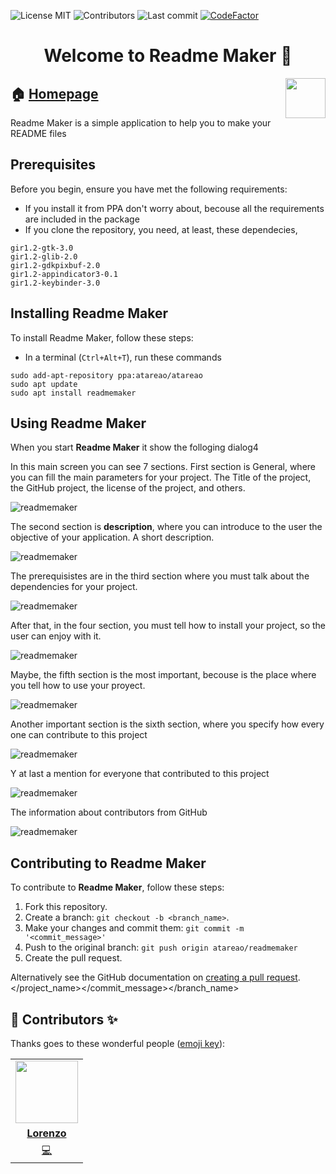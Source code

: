 
<!-- start project-info -->
<!--
project_title: Readme Maker
github_project: https://github.com/atareao/readmemaker
license: MIT
icon: /datos/Sync/Programacion/Python/readmemaker/data/icons/scalable/apps/readmemaker.svg
homepage: https://www.atareao.es/aplicacion/readmemaker
license-badge: True
contributors-badge: True
lastcommit-badge: True
codefactor-badge: True
--->

<!-- end project-info -->

<!-- start badges -->

![License MIT](https://img.shields.io/badge/license-MIT-green)
![Contributors](https://img.shields.io/github/contributors-anon/atareao/readmemaker)
![Last commit](https://img.shields.io/github/last-commit/atareao/readmemaker)
[![CodeFactor](https://www.codefactor.io/repository/github/atareao/readmemaker/badge/master)](https://www.codefactor.io/repository/github/atareao/readmemaker/overview/master)
<!-- end badges -->

<!-- start description -->
<h1 align="center">Welcome to <span id="project_title">Readme Maker</span> 👋</h1>
<p>
<a href="https://www.atareao.es/aplicacion/readmemaker" id="homepage" rel="nofollow">
<img id="icon" width="64" height="64" align="right" src="./data/icons/scalable/apps/readmemaker.svg"/>
</a>
</p>
<h2>🏠 <a href="https://www.atareao.es/aplicacion/readmemaker" id="homepage">Homepage</a></h2>
<p>Readme Maker is a simple application to help you to make your README files</p>


<!-- end description -->

<!-- start prerequisites -->
## Prerequisites

Before you begin, ensure you have met the following requirements:

* If you install it from PPA don't worry about, becouse all the requirements are included in the package
* If you clone the repository, you need, at least, these dependecies,

```
gir1.2-gtk-3.0
gir1.2-glib-2.0
gir1.2-gdkpixbuf-2.0
gir1.2-appindicator3-0.1
gir1.2-keybinder-3.0
```



<!-- end prerequisites -->

<!-- start installing -->
## Installing <span id="project_title">Readme Maker</span>

To install <span id="project_title">Readme Maker</span>, follow these steps:

* In a terminal (`Ctrl+Alt+T`), run these commands

```
sudo add-apt-repository ppa:atareao/atareao
sudo apt update
sudo apt install readmemaker
```



<!-- end installing -->

<!-- start using -->
## Using <span id="project_title">Readme Maker</span>

When you start <strong><span id="project_title">Readme Maker</span></strong> it show the folloging dialog4

In this main screen you can see 7 sections. First section is General, where you can fill the main parameters for your project. The Title of the project, the GitHub project, the license of the project, and others.

![readmemaker](./screenshots/readmemaker-screenshot-01.png)

The second section is **description**, where you can introduce to the user the objective of your application. A short description.

![readmemaker](./screenshots/readmemaker-screenshot-02.png)

The prerequisistes are in the third section where you must talk about the dependencies for your project.

![readmemaker](./screenshots/readmemaker-screenshot-03.png)

After that, in the four section, you must tell how to install your project, so the user can enjoy with it.

![readmemaker](./screenshots/readmemaker-screenshot-04.png)

Maybe, the fifth section is the most important, becouse is the place where you tell how to use your proyect.

![readmemaker](./screenshots/readmemaker-screenshot-05.png)

Another important section is the sixth section, where you specify how every one can contribute to this project

![readmemaker](./screenshots/readmemaker-screenshot-06.png)

Y at last a mention for everyone that contributed to this project

![readmemaker](./screenshots/readmemaker-screenshot-07.png)

The information about contributors from GitHub

![readmemaker](./screenshots/readmemaker-screenshot-08.png)

<!-- end using -->

<!-- start contributing -->
## Contributing to <span id="project_title">Readme Maker</span>

To contribute to **<span id="project_title">Readme Maker</span>**, follow these steps:

1. Fork this repository.
2. Create a branch: `git checkout -b <branch_name>`.
3. Make your changes and commit them: `git commit -m '<commit_message>'`
4. Push to the original branch: `git push origin atareao/readmemaker`
5. Create the pull request.

Alternatively see the GitHub documentation on [creating a pull request](https://help.github.com/en/github/collaborating-with-issues-and-pull-requests/creating-a-pull-request).
</location></project_name></commit_message></branch_name>


<!-- end contributing -->

<!-- start contributors -->
## 👤 Contributors ✨

Thanks goes to these wonderful people ([emoji key](https://allcontributors.org/docs/en/emoji-key)):



<!-- end contributors -->

<!-- start table-contributors -->

<table id="contributors">
	<tr id="info_avatar">
		<td id="atareao" align="center">
			<a href="https://github.com/atareao">
				<img src="https://avatars3.githubusercontent.com/u/298055?v=4" width="100px"/>
			</a>
		</td>
	</tr>
	<tr id="info_name">
		<td id="atareao" align="center">
			<a href="https://github.com/atareao">
				<strong>Lorenzo</strong>
			</a>
		</td>
	</tr>
	<tr id="info_commit">
		<td id="atareao" align="center">
			<a href="/commits?author=atareao">
				<span id="role">💻</span>
			</a>
		</td>
	</tr>
</table>
<!-- end table-contributors -->
